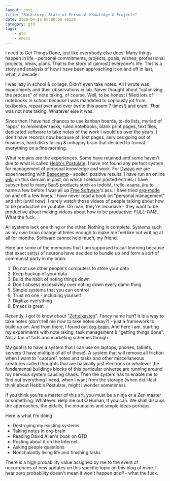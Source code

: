 ```yaml
---
layout: post
title: "Backstory: State of Personal Knowledge & Projects"
date: 2020-04-18 06:00:00 +0530
category: gtd
tags:
    - gtd
    - emacs
---
```

I need to Get Things Done, just like everybody else does! Many things happen in life - personal commitments, projects, goals, wishes; professional projects, ideas, plans. That is the story of (almost) everyone's life. This is a story and analysis of how I have been approaching it on and off in last, what, a decade.

I was lazy in school & college. Didn't even take notes. All I wrote was experiments and their observations in lab. Never thought about "optimizing the process" of note taking, of course. Well, to be honest I filled lots of notebooks in school because I was mandated to copiously jot from textbooks, repeat over and over (write this poem 7 times!) and cram. _That_ was not note taking. Whatever else it was.

Since then I have had chances to use kanban boards, to-do lists, myriad of "apps" to remember tasks; ruled notebooks, blank print pages, text files, dedicated software to take notes of the work I would do over the years. I don't have records now because of: lost pages, services going out of business, hard disks failing & unhappy brain that decided to format everything on a fine morning.

What remains are the experiences. Some have retained and some haven't due to what is called [Hebb's Postulate][1]. I have not found any perfect system for management of personal knowledge and work. For [Dwayo][2] we are experimenting with [Basecamp][3] - spoiler: positive results. I have run an online [wiki][4] on this domain in past, on which I seldom posted entries; I have subscribed to many SaaS products such as todoist, trello, asana, jira to name a few before I was all up [Free Software][5]'s ass. I have tried [org-mode][6] on and off a few times. I have never read a book on "personal management" and shit (until now). I rarely watch those videos of people talking about how to be productive on youtube. Oh man, they're recursive - they want to be productive about making videos about how to be productive: _FULL-TIME_. What the fuck.

All systems lack one thing or the other. Nothing is complete. Systems such as my own brain change at times enough to make me feel like not writing at all for months. Software cannot help much, my friend.

Here are some of the memories that I am supposed to call learning because that exact set(s) of neurons have decided to bundle up and form a sort of communist party in my brain:

1. Do not use other people's computers to store your data
2. Keep backup of your data
3. Build the habit of noting things down
4. Don't obsess excessively over noting down every damn thing
5. Simple systems that you can control
6. Trust no one - including yourself
7. Digitize everything
8. Emacs is great

Recently, I got to know about "[Zettelkasten][7]". Fancy name huh? It is a way to take notes (don't tell me _how_ to take notes okay?) - just a framework to build up on. And from there, I found out [org-brain][8]. And here I am, starting my experiments with note taking, task management & "getting things done". Not a fan of fads and marketing schemes though.

My goal is to have a system that I can use on laptops, phones, tablets, servers (I have multiple of all of these). A system that will remove all friction when I want to "capture" notes and tasks and other miscellaneous creatures called thoughts that are basically just electrons or whatever the fundamental buildings blocks of this particular universe are running around my nervous system causing chaos. Then the system has to enable me to find out everything I need, when I want from the storage (when did I last think about Hebb's Postulate, might I wonder sometimes).

If you think you're a master of this art, you must be a ninja or a Zen master or something. Whatever. Help me out O Human, if you can. We shall discuss the approaches, the pitfalls, the mountains and simple ideas perhaps.

Here is what I'm doing:
- Destroying my existing systems
- Taking notes in org-brain
- Reading David Allen's book on GTD
- Posting about it on the Internet
- Asking people questions
- Nonchalantly living life and finishing tasks

There is a high probability value assigned by me to the event of occurrences of new updates on this specific topic on this blog of mine. I hear zero probability doesn't mean it won't happen _at all_ - what the fuck.

[1]: https://en.wikipedia.org/wiki/Hebb%27s_postulate
[2]: https://dwayo.com
[3]: https://basecamp.com
[4]: https://en.wikipedia.org/wiki/MediaWiki
[5]: https://en.wikipedia.org/wiki/Free_software
[6]: https://en.wikipedia.org/wiki/Org-mode
[7]: https://de.wikipedia.org/wiki/Zettelkasten
[8]: https://github.com/Kungsgeten/org-brain
